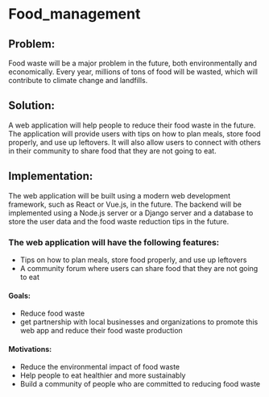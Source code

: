# Food_management

## Problem:

Food waste will be a major problem in the future, both environmentally and economically. Every year, millions of tons of food will be wasted, which will contribute to climate change and landfills.

## Solution:

A web application will help people to reduce their food waste in the future. The application will provide users with tips on how to plan meals, store food properly, and use up leftovers. It will also allow users to connect with others in their community to share food that they are not going to eat.

## Implementation:

The web application will be built using a modern web development framework, such as React or Vue.js, in the future. The backend will be implemented using a Node.js server or a Django server and a database to store the user data and the food waste reduction tips in the future.

### The web application will have the following features:

- Tips on how to plan meals, store food properly, and use up leftovers
- A community forum where users can share food that they are not going to eat

#### Goals:

- Reduce food waste
- get partnership with local businesses and organizations to promote this web app and reduce their food waste production

#### Motivations:

- Reduce the environmental impact of food waste
- Help people to eat healthier and more sustainably
- Build a community of people who are committed to reducing food waste

